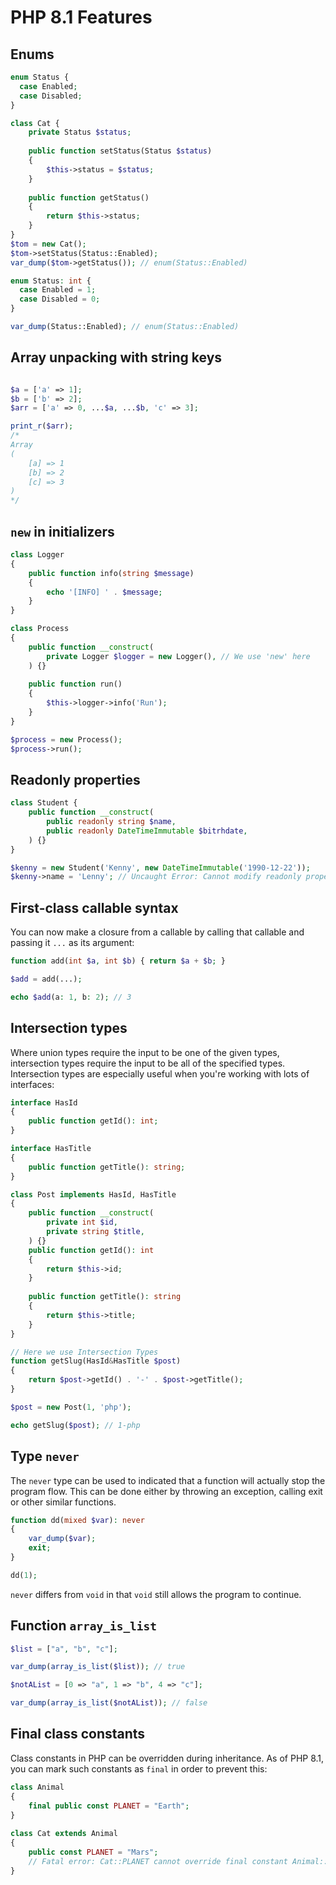 # PHP 8.1 Features

## Enums

```php
enum Status {
  case Enabled;
  case Disabled;
}

class Cat {
    private Status $status;
    
    public function setStatus(Status $status)
    {
        $this->status = $status;
    }
    
    public function getStatus()
    {
        return $this->status;
    }
}
$tom = new Cat();
$tom->setStatus(Status::Enabled);
var_dump($tom->getStatus()); // enum(Status::Enabled)
```
```php
enum Status: int {
  case Enabled = 1;
  case Disabled = 0;
}

var_dump(Status::Enabled); // enum(Status::Enabled)
```

## Array unpacking with string keys

```php

$a = ['a' => 1];
$b = ['b' => 2];
$arr = ['a' => 0, ...$a, ...$b, 'c' => 3];

print_r($arr);
/*
Array
(
    [a] => 1
    [b] => 2
    [c] => 3
)
*/
```

## `new` in initializers

```php
class Logger
{
    public function info(string $message)
    {
        echo '[INFO] ' . $message;
    }
}

class Process
{
    public function __construct(
        private Logger $logger = new Logger(), // We use 'new' here 
    ) {}
    
    public function run()
    {
        $this->logger->info('Run');
    }
}

$process = new Process();
$process->run();
```

## Readonly properties

```php
class Student {
    public function __construct(
        public readonly string $name,
        public readonly DateTimeImmutable $bitrhdate,
    ) {}
}

$kenny = new Student('Kenny', new DateTimeImmutable('1990-12-22'));
$kenny->name = 'Lenny'; // Uncaught Error: Cannot modify readonly property Student::$name 
```

## First-class callable syntax

You can now make a closure from a callable by calling that callable and passing it `...` as its argument:

```php
function add(int $a, int $b) { return $a + $b; }

$add = add(...);

echo $add(a: 1, b: 2); // 3
```

## Intersection types

Where union types require the input to be one of the given types, 
intersection types require the input to be all of the specified types. 
Intersection types are especially useful when you're working with lots of interfaces:

```php
interface HasId
{
    public function getId(): int;
}

interface HasTitle
{
    public function getTitle(): string;
}

class Post implements HasId, HasTitle
{
    public function __construct(
        private int $id,
        private string $title,
    ) {}
    public function getId(): int
    {
        return $this->id;
    }
    
    public function getTitle(): string
    {
        return $this->title;
    }
}

// Here we use Intersection Types
function getSlug(HasId&HasTitle $post)
{
    return $post->getId() . '-' . $post->getTitle();
}

$post = new Post(1, 'php');

echo getSlug($post); // 1-php
```

## Type `never`

The `never` type can be used to indicated that a function will actually stop the program flow. 
This can be done either by throwing an exception, calling exit or other similar functions.

```php
function dd(mixed $var): never
{
    var_dump($var);
    exit;
}

dd(1);
```
`never` differs from `void` in that `void` still allows the program to continue. 

## Function `array_is_list`

```php
$list = ["a", "b", "c"];

var_dump(array_is_list($list)); // true

$notAList = [0 => "a", 1 => "b", 4 => "c"];

var_dump(array_is_list($notAList)); // false
```

##  Final class constants

Class constants in PHP can be overridden during inheritance. 
As of PHP 8.1, you can mark such constants as `final` in order to prevent this:

```php
class Animal
{
    final public const PLANET = "Earth";
}
 
class Cat extends Animal
{
    public const PLANET = "Mars";
    // Fatal error: Cat::PLANET cannot override final constant Animal::PLANET
}
```
